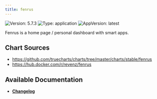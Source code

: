 ```yaml
---
title: fenrus
---
```


![Version: 5.7.3](https://img.shields.io/badge/Version-5.7.3-informational?style=flat-square) ![Type: application](https://img.shields.io/badge/Type-application-informational?style=flat-square) ![AppVersion: latest](https://img.shields.io/badge/AppVersion-latest-informational?style=flat-square)

Fenrus is a home page / personal dashboard with smart apps.   


## Chart Sources

- https://github.com/truecharts/charts/tree/master/charts/stable/fenrus
- https://hub.docker.com/r/revenz/fenrus

## Available Documentation

- [**Changelog**](./CHANGELOG.md)
